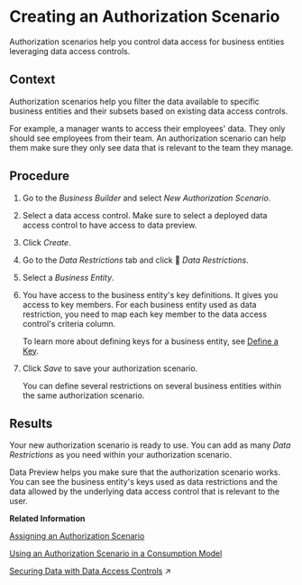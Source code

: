 <!-- loio167c05c673dc4715baba8d5d305abb1e -->

<link rel="stylesheet" type="text/css" href="../css/sap-icons.css"/>

# Creating an Authorization Scenario

Authorization scenarios help you control data access for business entities leveraging data access controls.



## Context

Authorization scenarios help you filter the data available to specific business entities and their subsets based on existing data access controls.

For example, a manager wants to access their employees' data. They only should see employees from their team. An authorization scenario can help them make sure they only see data that is relevant to the team they manage.



## Procedure

1.  Go to the *Business Builder* and select *New Authorization Scenario*.

2.  Select a data access control. Make sure to select a deployed data access control to have access to data preview.

3.  Click *Create*.

4.  Go to the *Data Restrictions* tab and click <span class="FPA-icons-V3"></span> *Data Restrictions*.

5.  Select a *Business Entity*.

6.  You have access to the business entity's key definitions. It gives you access to key members. For each business entity used as data restriction, you need to map each key member to the data access control's criteria column.

    To learn more about defining keys for a business entity, see [Define a Key](define-a-key-9748bab.md).

7.  Click *Save* to save your authorization scenario.

    You can define several restrictions on several business entities within the same authorization scenario.




<a name="loio167c05c673dc4715baba8d5d305abb1e__result_jfz_zy3_qmb"/>

## Results

Your new authorization scenario is ready to use. You can add as many *Data Restrictions* as you need within your authorization scenario.

Data Preview helps you make sure that the authorization scenario works. You can see the business entity's keys used as data restrictions and the data allowed by the underlying data access control that is relevant to the user.

**Related Information**  


[Assigning an Authorization Scenario](assigning-an-authorization-scenario-2e62354.md "Once you've created an authorization scenario, you can assign it to a business entity to tailor data access to different business contexts.")

[Using an Authorization Scenario in a Consumption Model](using-an-authorization-scenario-in-a-consumption-model-54839e8.md "Choose from your business entities which authorization scenarios to use in a consumption model.")

[Securing Data with Data Access Controls](https://help.sap.com/viewer/9f36ca35bc6145e4acdef6b4d852d560/DEV_CURRENT/en-US/a032e51c730147c7a1fcac125b4cfe14.html "Data access controls allow you to apply row-level security to your objects. When a data access control is applied to a data layer view or a business layer object, any user viewing its data will see only the rows for which they are authorized, based on the specified criteria.") :arrow_upper_right:

